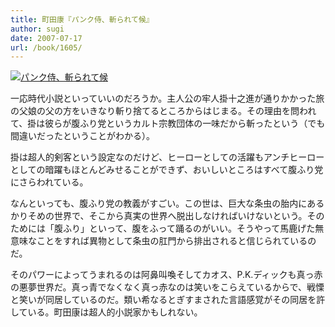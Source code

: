 ```yaml
---
title: 町田康『パンク侍、斬られて候』
author: sugi
date: 2007-07-17
url: /book/1605/
---
```

<a href="http://www.amazon.co.jp/exec/obidos/ASIN/4043777035/chezsugi-22/ref=nosim/" name="amazletlink" target="_blank"><img src="http://i1.wp.com/ec2.images-amazon.com/images/I/51crC2CqH9L.SL160.jpg?w=660" alt="パンク侍、斬られて候" class="alignleft" data-recalc-dims="1" /></a>

一応時代小説といっていいのだろうか。主人公の牢人掛十之進が通りかかった旅の父娘の父の方をいきなり斬り捨てるところからはじまる。その理由を問われて、掛は彼らが腹ふり党というカルト宗教団体の一味だから斬ったという（でも間違いだったということがわかる）。

掛は超人的剣客という設定なのだけど、ヒーローとしての活躍もアンチヒーローとしての暗躍もほとんどみせることができず、おいしいところはすべて腹ふり党にさらわれている。

なんといっても、腹ふり党の教義がすごい。この世は、巨大な条虫の胎内にあるかりそめの世界で、そこから真実の世界へ脱出しなければいけないという。そのためには「腹ふり」といって、腹をふって踊るのがいい。そうやって馬鹿げた無意味なことをすれば異物として条虫の肛門から排出されると信じられているのだ。

そのパワーによってうまれるのは阿鼻叫喚そしてカオス、P.K.ディックも真っ赤の悪夢世界だ。真っ青でなくなく真っ赤なのは笑いをこらえているからで、戦慄と笑いが同居しているのだ。類い希なるとぎすまされた言語感覚がその同居を許している。町田康は超人的小説家かもしれない。

